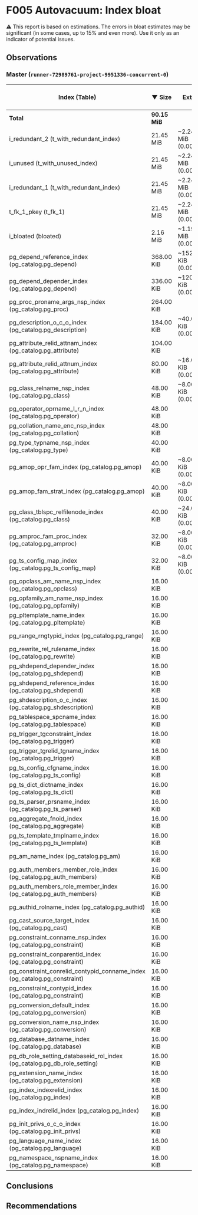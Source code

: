 # F005 Autovacuum: Index bloat #
:warning: This report is based on estimations. The errors in bloat estimates may be significant (in some cases, up to 15% and even more). Use it only as an indicator of potential issues.

## Observations ##

### Master (`runner-72989761-project-9951336-concurrent-0`) ###
 Index (Table) | &#9660;&nbsp;Size | Extra | Estimated bloat | Est. bloat, bytes | Est. bloat ratio,% | Live | Fill factor
---------------|-------------------|-------|-------|-------------|-------------|------|-------------
**Total** |**90.15 MiB** ||**1.75 MiB** |**1,826,816**|||
i_redundant_2 (t_with_redundant_index) |21.45 MiB |~2.24 MiB (0.00%) |88.00 KiB |90,112 |0.40 |~21.36 MiB |90
i_unused (t_with_unused_index) |21.45 MiB |~2.24 MiB (0.00%) |88.00 KiB |90,112 |0.40 |~21.36 MiB |90
i_redundant_1 (t_with_redundant_index) |21.45 MiB |~2.24 MiB (0.00%) |88.00 KiB |90,112 |0.40 |~21.36 MiB |90
t_fk_1_pkey (t_fk_1) |21.45 MiB |~2.24 MiB (0.00%) |88.00 KiB |90,112 |0.40 |~21.36 MiB |90
i_bloated (bloated) |2.16 MiB |~1.19 MiB (0.00%) |1.08 MiB |1,130,496 |50.00 |~1.08 MiB |90
pg_depend_reference_index (pg_catalog.pg_depend) |368.00 KiB |~152.00 KiB (0.00%) |128.00 KiB |131,072 |34.78 |~240.00 KiB |90
pg_depend_depender_index (pg_catalog.pg_depend) |336.00 KiB |~120.00 KiB (0.00%) |96.00 KiB |98,304 |28.57 |~240.00 KiB |90
pg_proc_proname_args_nsp_index (pg_catalog.pg_proc) |264.00 KiB | | | | |~392.00 KiB |90
pg_description_o_c_o_index (pg_catalog.pg_description) |184.00 KiB |~40.00 KiB (0.00%) |32.00 KiB |32,768 |17.39 |~152.00 KiB |90
pg_attribute_relid_attnam_index (pg_catalog.pg_attribute) |104.00 KiB | | | | |~248.00 KiB |90
pg_attribute_relid_attnum_index (pg_catalog.pg_attribute) |80.00 KiB |~16.00 KiB (0.00%) |8.00 KiB |8,192 |10.00 |~72.00 KiB |90
pg_class_relname_nsp_index (pg_catalog.pg_class) |48.00 KiB |~8.00 KiB (0.00%) |8.00 KiB |8,192 |16.67 |~40.00 KiB |90
pg_operator_oprname_l_r_n_index (pg_catalog.pg_operator) |48.00 KiB | | | | |~88.00 KiB |90
pg_collation_name_enc_nsp_index (pg_catalog.pg_collation) |48.00 KiB | | | | |~72.00 KiB |90
pg_type_typname_nsp_index (pg_catalog.pg_type) |40.00 KiB | | | | |~48.00 KiB |90
pg_amop_opr_fam_index (pg_catalog.pg_amop) |40.00 KiB |~8.00 KiB (0.00%) |8.00 KiB |8,192 |20.00 |~32.00 KiB |90
pg_amop_fam_strat_index (pg_catalog.pg_amop) |40.00 KiB |~8.00 KiB (0.00%) |8.00 KiB |8,192 |20.00 |~32.00 KiB |90
pg_class_tblspc_relfilenode_index (pg_catalog.pg_class) |40.00 KiB |~24.00 KiB (0.00%) |24.00 KiB |24,576 |60.00 |~16.00 KiB |90
pg_amproc_fam_proc_index (pg_catalog.pg_amproc) |32.00 KiB |~8.00 KiB (0.00%) |8.00 KiB |8,192 |25.00 |~24.00 KiB |90
pg_ts_config_map_index (pg_catalog.pg_ts_config_map) |32.00 KiB |~8.00 KiB (0.00%) |8.00 KiB |8,192 |25.00 |~24.00 KiB |90
pg_opclass_am_name_nsp_index (pg_catalog.pg_opclass) |16.00 KiB | | | | |~24.00 KiB |90
pg_opfamily_am_name_nsp_index (pg_catalog.pg_opfamily) |16.00 KiB | | | | |~24.00 KiB |90
pg_pltemplate_name_index (pg_catalog.pg_pltemplate) |16.00 KiB | | | | |~16.00 KiB |90
pg_range_rngtypid_index (pg_catalog.pg_range) |16.00 KiB | | | | |~16.00 KiB |90
pg_rewrite_rel_rulename_index (pg_catalog.pg_rewrite) |16.00 KiB | | | | |~24.00 KiB |90
pg_shdepend_depender_index (pg_catalog.pg_shdepend) |16.00 KiB | | | | |~16.00 KiB |90
pg_shdepend_reference_index (pg_catalog.pg_shdepend) |16.00 KiB | | | | |~16.00 KiB |90
pg_shdescription_o_c_index (pg_catalog.pg_shdescription) |16.00 KiB | | | | |~16.00 KiB |90
pg_tablespace_spcname_index (pg_catalog.pg_tablespace) |16.00 KiB | | | | |~16.00 KiB |90
pg_trigger_tgconstraint_index (pg_catalog.pg_trigger) |16.00 KiB | | | | |~16.00 KiB |90
pg_trigger_tgrelid_tgname_index (pg_catalog.pg_trigger) |16.00 KiB | | | | |~16.00 KiB |90
pg_ts_config_cfgname_index (pg_catalog.pg_ts_config) |16.00 KiB | | | | |~16.00 KiB |90
pg_ts_dict_dictname_index (pg_catalog.pg_ts_dict) |16.00 KiB | | | | |~16.00 KiB |90
pg_ts_parser_prsname_index (pg_catalog.pg_ts_parser) |16.00 KiB | | | | |~16.00 KiB |90
pg_aggregate_fnoid_index (pg_catalog.pg_aggregate) |16.00 KiB | | | | |~16.00 KiB |90
pg_ts_template_tmplname_index (pg_catalog.pg_ts_template) |16.00 KiB | | | | |~16.00 KiB |90
pg_am_name_index (pg_catalog.pg_am) |16.00 KiB | | | | |~16.00 KiB |90
pg_auth_members_member_role_index (pg_catalog.pg_auth_members) |16.00 KiB | | | | |~16.00 KiB |90
pg_auth_members_role_member_index (pg_catalog.pg_auth_members) |16.00 KiB | | | | |~16.00 KiB |90
pg_authid_rolname_index (pg_catalog.pg_authid) |16.00 KiB | | | | |~16.00 KiB |90
pg_cast_source_target_index (pg_catalog.pg_cast) |16.00 KiB | | | | |~16.00 KiB |90
pg_constraint_conname_nsp_index (pg_catalog.pg_constraint) |16.00 KiB | | | | |~16.00 KiB |90
pg_constraint_conparentid_index (pg_catalog.pg_constraint) |16.00 KiB | | | | |~16.00 KiB |90
pg_constraint_conrelid_contypid_conname_index (pg_catalog.pg_constraint) |16.00 KiB | | | | |~16.00 KiB |90
pg_constraint_contypid_index (pg_catalog.pg_constraint) |16.00 KiB | | | | |~16.00 KiB |90
pg_conversion_default_index (pg_catalog.pg_conversion) |16.00 KiB | | | | |~16.00 KiB |90
pg_conversion_name_nsp_index (pg_catalog.pg_conversion) |16.00 KiB | | | | |~24.00 KiB |90
pg_database_datname_index (pg_catalog.pg_database) |16.00 KiB | | | | |~16.00 KiB |90
pg_db_role_setting_databaseid_rol_index (pg_catalog.pg_db_role_setting) |16.00 KiB | | | | |~16.00 KiB |90
pg_extension_name_index (pg_catalog.pg_extension) |16.00 KiB | | | | |~16.00 KiB |90
pg_index_indexrelid_index (pg_catalog.pg_index) |16.00 KiB | | | | |~16.00 KiB |90
pg_index_indrelid_index (pg_catalog.pg_index) |16.00 KiB | | | | |~16.00 KiB |90
pg_init_privs_o_c_o_index (pg_catalog.pg_init_privs) |16.00 KiB | | | | |~16.00 KiB |90
pg_language_name_index (pg_catalog.pg_language) |16.00 KiB | | | | |~16.00 KiB |90
pg_namespace_nspname_index (pg_catalog.pg_namespace) |16.00 KiB | | | | |~16.00 KiB |90


## Conclusions ##


## Recommendations ##


